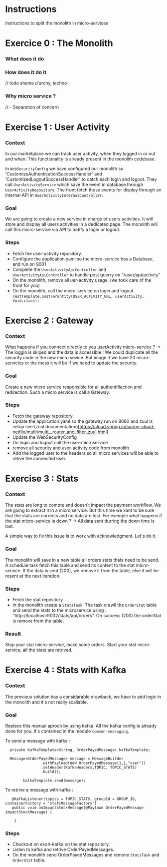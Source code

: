 # Instructions
Instructions to split the monolith in micro-services 

# Exercice 0 : The Monolith

### What does it do

### How does it do it
// todo shema d'archy, techno

### Why micro service ?
//  - Separation of concern


# Exercise 1 : User Activity

### Context
In our marketplace we can track user activity, when they logged in or out and when. This functionality is already present in the monolith codebase. 

In `WebSecurityConfig` we have configured our monolith so 'CustomizeAuthenticationSuccessHandler' and 'CustomizedLogoutSuccessHandler' to catch each login and logout. They call `UserActivityService` which save the event in database through `UserActivityRepository`.
The front fetch those events for display through an internal API in `UserActivityInternalController`.

### Goal 
We are going to create a new service in charge of users activities.
It will store and display all users activities in a dedicated page.
The monolith will call this micro-service via API to notify a login or logout.

### Steps 
- Fetch the user-activity repository.
- Configure the application.yaml so the micro-service has a Database, and run on 9001
- Complete the `UserActivityApiController` and `UserActivityApiController` to handle post querry on "/user/api/activity"
- On the monolith, remove all uer-activity usage. (we took care of the front for you)
- On the monolith, call the micro-service on login and logout
   `restTemplate.postForEntity(USER_ACTIVITY_URL, userActivity, Void.class);`
   
# Exercise 2 : Gateway

### Context
What happens if you connect directly to you userActivity micro-service ?
-> The loggin is skiped and the data is accessible !
We could duplicate all the security code in the new micro sevice. But image if we have 20 micro-servicies or the mess it will be if we need to update the security.

### Goal 
Create a new micro service responsible for all authentifiaction and redirection. Such a micro service is call a Gateway.

### Steps 
- Fetch the gateway repository.
- Update the application.yaml so the gateway run on 8080 and zuul is setup
  see (zuul documentation)[https://cloud.spring.io/spring-cloud-netflix/multi/multi__router_and_filter_zuul.html]
- Update the WebSecurityConfig
- On login and logout call the user-microservice
- remove all security and user-activity code from monolith
- Add the logged user to the headers so all micro services will be able to retive the connected user.


# Exercise 3 : Stats

### Context
The stats are long to compte and doesn't impact the payment workflow. We are going to extract it in a micro service.
But this time we xant to be sure that the stats are corrects and no data are lost.
For exemple what happens if the stat micro-service is down ?
 -> All data sent durring the down time is lost.
 
A simple way to fix this issue is to work with acknowledgment. Let's do it.

### Goal 
The monolith will save in a new table all orders stats thats need to be send. A schedule task fetch this table and send its content to the stat micro-service. If the data is sent (200), we remove it from the table, else it will be resent at the next iteration.

### Steps 
- Fetch the stat repository.
- In the monolith create a `StatsTask`. The task crawll the `OrderStat` table and send the stats to the microservice using : "http://localhost:9002/stats/api/orders". On success (200) the orderStat is remove from the table.

### Result 
Stop your stat micro-service, make some orders. Start your stat micro-service, all the stats are retrived.

# Exercise 4 : Stats with Kafka

### Context
The previous solution has a considarable drawback, we have to add logic in the monolith and it's not really scallable.

### Goal 
Replace this manual aproch by using kafka. All the kafka config is already done for you. it's contained in the module `common-messaging`. 

To send a message with kafka :

```
  private KafkaTemplate<String, OrderPayedMessage> kafkaTemplate;

  Message<OrderPayedMessage> message = MessageBuilder
                .withPayload(new OrderPayedMessage(1,1,"user"))
                .setHeader(KafkaHeaders.TOPIC, TOPIC_STATS)
                .build();

        kafkaTemplate.send(message);
```

To retrive a message with kafka :

```
   @KafkaListener(topics = TOPIC_STATS, groupId = GROUP_ID, containerFactory = "statsMessageFactory")
   public void onImpactStockMessage(@Payload OrderPayedMessage impactStockMessage) {
      
    }
```

### Steps 
- Checkout on exo4-kafka  on the stat repository.
- Listen to kafka and retrive OrderPayedMessages.
- On the monolith send OrderPayedMessages and remove `StatsTask` and `OrderStat` table.

